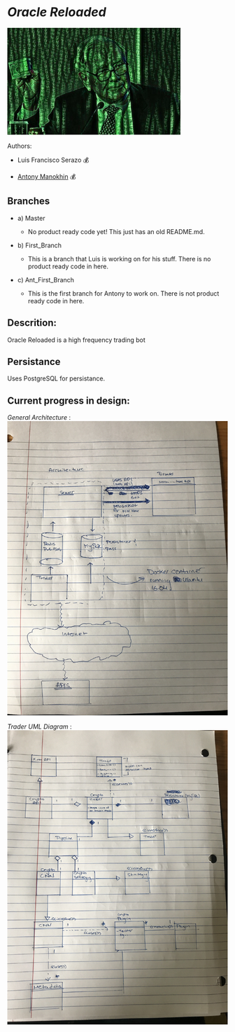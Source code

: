 # *Oracle Reloaded*
![alt text](pictures/OR_small.png)

Authors:

- Luis Francisco Serazo :moneybag:

- [Antony Manokhin](http://antcny.com) :moneybag:

## Branches
   - a) Master
     	- No product ready code yet! This just has an old README.md.

   - b) First_Branch
     	- This is a branch that Luis is working on for his stuff. There is no product ready code in here.

   - c) Ant_First_Branch
     	- This is the first branch for Antony to work on. There is not product ready code in here.
	
## Descrition:
Oracle Reloaded is a high frequency trading bot

## Persistance
Uses PostgreSQL for persistance. 

## Current progress in design:
*General Architecture* :
![alt text](pictures/progress_pictures/image1.png)

*Trader UML Diagram* :
![alt text](pictures/progress_pictures/image2.png)
